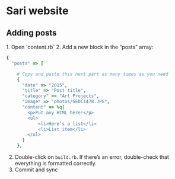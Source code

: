 <h1>Sari website</h1>

<h2>Adding posts</h2>
1. Open `content.rb`
2. Add a new block in the “posts” array:

```ruby
{
  "posts" => [

    # Copy and paste this next part as many times as you need
    {
      "date" => "2015",
      "title" => "Post title",
      "category" => "Art Projects",
      "image" => "photos/GEDC1478.JPG",
      "content" => %q{
        <p>Put any HTML here!</p>
        <ul>
            <li>Here’s a list</li>
            <li>List item</li>
        </ul>
      }
    },

```
2. Double-click on `build.rb`. If there’s an error, double-check that everything is formatted correctly.
3. Commit and sync
